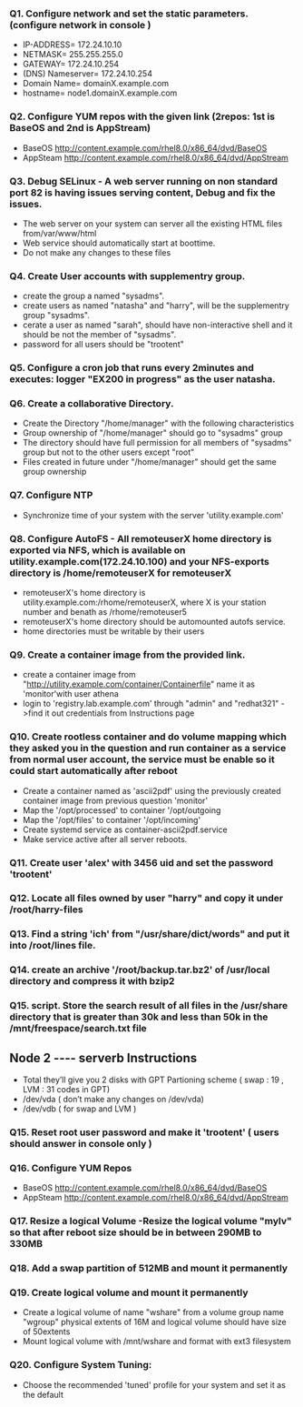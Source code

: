 ### **Q1. Configure network and set the static parameters. (configure network in console )**
- IP-ADDRESS= 172.24.10.10
- NETMASK= 255.255.255.0
- GATEWAY= 172.24.10.254
- (DNS) Nameserver= 172.24.10.254 
- Domain Name= domainX.example.com
- hostname= node1.domainX.example.com

### **Q2. Configure YUM repos with the given link (2repos: 1st is BaseOS and 2nd is AppStream)**
- BaseOS http://content.example.com/rhel8.0/x86_64/dvd/BaseOS
- AppSteam http://content.example.com/rhel8.0/x86_64/dvd/AppStream

### **Q3. Debug SELinux - A web server running on non standard port 82 is having issues serving content, Debug and fix the issues.**
- The web server on your system can server all the existing HTML files 
from/var/www/html
- Web service should automatically start at boottime.
- Do not make any changes to these files

### **Q4. Create User accounts with supplementry group.**
- create the group a named "sysadms".
- create users as named "natasha" and "harry", will be the supplementry group "sysadms".
- cerate a user as named "sarah", should have non-interactive shell and it should be not the member of "sysadms".
- password for all users should be "trootent"

### **Q5. Configure a cron job that runs every 2minutes and executes: logger "EX200 in progress" as the user natasha.**
### **Q6. Create a collaborative Directory.**
- Create the Directory "/home/manager" with the following characteristics
- Group ownership of "/home/manager" should go to "sysadms" group
- The directory should have full permission for all members of "sysadms" group but not to the other users except "root"
- Files created in future under "/home/manager" should get the same group ownership

### **Q7. Configure NTP**
- Synchronize time of your system with the server 'utility.example.com'

### **Q8. Configure AutoFS - All remoteuserX home directory is exported via NFS, which is available on utility.example.com(172.24.10.100) and your NFS-exports directory is /home/remoteuserX for remoteuserX**
- remoteuserX's home directory is utility.example.com:/rhome/remoteuserX, where X is your station number and benath as /rhome/remoteuser5
- remoteuserX's home directory should be automounted autofs service.
- home directories must be writable by their users

### **Q9. Create a container image from the provided link.**
- create a container image from "http://utility.example.com/container/Containerfile" name it as 'monitor'with user athena
- login to 'registry.lab.example.com' through "admin" and "redhat321" ->find it out credentials from Instructions page

### **Q10. Create rootless container and do volume mapping which they asked you in the question and run container as a service from normal user account, the service must be enable so it could start automatically after reboot**
- Create a container named as 'ascii2pdf' using the previously created container image from previous question 'monitor'
- Map the '/opt/processed' to container '/opt/outgoing
- Map the '/opt/files' to container '/opt/incoming'
- Create systemd service as container-ascii2pdf.service
- Make service active after all server reboots.

### **Q11. Create user 'alex' with 3456 uid and set the password 'trootent'**

### **Q12. Locate all files owned by user "harry" and copy it under /root/harry-files**

### **Q13. Find a string 'ich' from "/usr/share/dict/words" and put it into /root/lines file.**

### **Q14. create an archive '/root/backup.tar.bz2' of /usr/local directory and compress it with bzip2**

### **Q15. script. Store the search result of all files in the /usr/share directory that is greater than 30k and less than 50k in the /mnt/freespace/search.txt file**

## **Node 2 ---- serverb Instructions**
- Total they’ll give you 2 disks with GPT Partioning scheme ( swap : 19 , LVM : 31 codes in GPT)
- /dev/vda ( don’t make any changes on /dev/vda)
- /dev/vdb ( for swap and LVM )

### **Q15. Reset root user password and make it 'trootent' ( users should answer in console only )**

### **Q16. Configure YUM Repos**
- BaseOS http://content.example.com/rhel8.0/x86_64/dvd/BaseOS
- AppSteam http://content.example.com/rhel8.0/x86_64/dvd/AppStream

### **Q17. Resize a logical Volume -Resize the logical volume "mylv" so that after reboot size should be in between 290MB to 330MB**

### **Q18. Add a swap partition of 512MB and mount it permanently**

### **Q19. Create logical volume and mount it permanently**
- Create a logical volume of name "wshare" from a volume group name "wgroup" physical extents of 16M and logical volume should have size of 50extents
- Mount logical volume with /mnt/wshare and format with ext3 filesystem

### **Q20. Configure System Tuning:**
- Choose the recommended 'tuned' profile for your system and set it as the default






